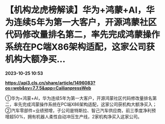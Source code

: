 # 【机构龙虎榜解读】华为+鸿蒙+AI，华为连续5年为第一大客户，开源鸿蒙社区代码修改量排名第二，率先完成鸿蒙操作系统在PC端X86架构适配，这家公司获机构大额净买...

**2023-10-25 10:53**

**https://api3.cls.cn/share/article/1496083?os=web&sv=7.7.5&app=CailianpressWeb**

①华为+鸿蒙+AI，华为连续5年为第一大客户，开源鸿蒙社区代码修改量排名第二，率先完成鸿蒙操作系统在PC端X86架构适配，这家公司获机构大额净买入； ②汽车零部件+业绩预增，子公司是特斯拉、智己汽车供应商，前三季度净利预增超50%，拥有机器人柔性自动冲压生产线，2家机构净买入这家公司。